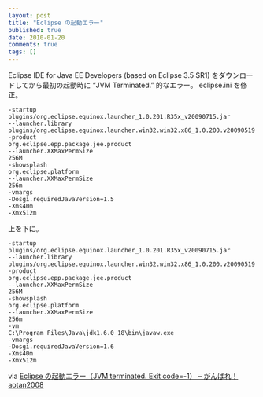 ```yaml
---
layout: post
title: "Eclipse の起動エラー"
published: true
date: 2010-01-20
comments: true
tags: []
---
```


Eclipse IDE for Java EE Developers (based on Eclipse 3.5 SR1) をダウンロードしてから最初の起動時に &#8220;JVM Terminated.&#8221; 的なエラー。
eclipse.ini を修正。

```
-startup
plugins/org.eclipse.equinox.launcher_1.0.201.R35x_v20090715.jar
--launcher.library
plugins/org.eclipse.equinox.launcher.win32.win32.x86_1.0.200.v20090519
-product
org.eclipse.epp.package.jee.product
--launcher.XXMaxPermSize
256M
-showsplash
org.eclipse.platform
--launcher.XXMaxPermSize
256m
-vmargs
-Dosgi.requiredJavaVersion=1.5
-Xms40m
-Xmx512m
```

上を下に。

```
-startup
plugins/org.eclipse.equinox.launcher_1.0.201.R35x_v20090715.jar
--launcher.library
plugins/org.eclipse.equinox.launcher.win32.win32.x86_1.0.200.v20090519
-product
org.eclipse.epp.package.jee.product
--launcher.XXMaxPermSize
256M
-showsplash
org.eclipse.platform
--launcher.XXMaxPermSize
256m
-vm
C:\Program Files\Java\jdk1.6.0_18\bin\javaw.exe
-vmargs
-Dosgi.requiredJavaVersion=1.6
-Xms40m
-Xmx512m
```

via [Eclipse の起動エラー（JVM terminated. Exit code=-1） &#8211; がんばれ！aotan2008](http://aotan2008.eco.coocan.jp/blog/archives/2009/06/08133609.php)
